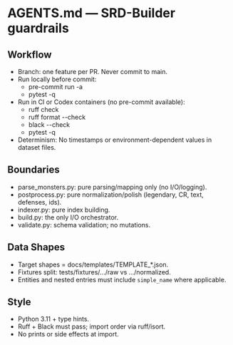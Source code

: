 # AGENTS.md — SRD-Builder guardrails

## Workflow
- Branch: one feature per PR. Never commit to main.
- Run locally before commit:
  - pre-commit run -a
  - pytest -q
- Run in CI or Codex containers (no pre-commit available):
  - ruff check
  - ruff format --check
  - black --check
  - pytest -q
- Determinism: No timestamps or environment-dependent values in dataset files.

## Boundaries
- parse_monsters.py: pure parsing/mapping only (no I/O/logging).
- postprocess.py: pure normalization/polish (legendary, CR, text, defenses, ids).
- indexer.py: pure index building.
- build.py: the only I/O orchestrator.
- validate.py: schema validation; no mutations.

## Data Shapes
- Target shapes = docs/templates/TEMPLATE_*.json.
- Fixtures split: tests/fixtures/.../raw vs .../normalized.
- Entities and nested entries must include `simple_name` where applicable.

## Style
- Python 3.11 + type hints.
- Ruff + Black must pass; import order via ruff/isort.
- No prints or side effects at import.
